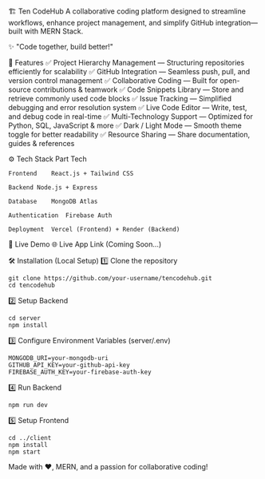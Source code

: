 🏗️ Ten CodeHub
A collaborative coding platform designed to streamline workflows, enhance project management, and simplify GitHub integration—built with MERN Stack.

✨ "Code together, build better!"

🌟 Features
✅ Project Hierarchy Management — Structuring repositories efficiently for scalability ✅ GitHub Integration — Seamless push, pull, and version control management ✅ Collaborative Coding — Built for open-source contributions & teamwork ✅ Code Snippets Library — Store and retrieve commonly used code blocks ✅ Issue Tracking — Simplified debugging and error resolution system ✅ Live Code Editor — Write, test, and debug code in real-time ✅ Multi-Technology Support — Optimized for Python, SQL, JavaScript & more ✅ Dark / Light Mode — Smooth theme toggle for better readability ✅ Resource Sharing — Share documentation, guides & references

⚙️ Tech Stack
Part	Tech
```
Frontend	React.js + Tailwind CSS

Backend	Node.js + Express

Database	MongoDB Atlas

Authentication	Firebase Auth

Deployment	Vercel (Frontend) + Render (Backend)
```

🚀 Live Demo
🌐 Live App Link (Coming Soon…)

🛠️ Installation (Local Setup)
1️⃣ Clone the repository
```
git clone https://github.com/your-username/tencodehub.git  
cd tencodehub
```
2️⃣ Setup Backend
```
cd server  
npm install
```

3️⃣ Configure Environment Variables (server/.env)
```
MONGODB_URI=your-mongodb-uri  
GITHUB_API_KEY=your-github-api-key  
FIREBASE_AUTH_KEY=your-firebase-auth-key
```

4️⃣ Run Backend
```
npm run dev
```

5️⃣ Setup Frontend

```
cd ../client  
npm install  
npm start
```

Made with ❤️, MERN, and a passion for collaborative coding!

